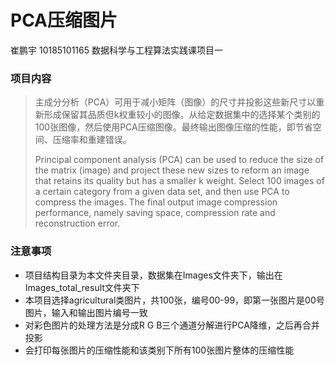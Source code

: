 # PCA压缩图片

崔鹏宇 10185101165 数据科学与工程算法实践课项目一

### 项目内容

> 主成分分析（PCA）可用于减小矩阵（图像）的尺寸并投影这些新尺寸以重新形成保留其品质但k权重较小的图像。从给定数据集中的选择某个类别的100张图像，然后使用PCA压缩图像。最终输出图像压缩的性能，即节省空间、压缩率和重建错误。
> 
> Principal component analysis (PCA) can be used to reduce the size of the matrix (image) and project these new sizes to reform an image that retains its quality but has a smaller k weight. Select 100 images of a certain category from a given data set, and then use PCA to compress the images. The final output image compression performance, namely saving space, compression rate and reconstruction error.

### 注意事项

- 项目结构目录为本文件夹目录，数据集在Images文件夹下，输出在Images_total_result文件夹下
- 本项目选择agricultural类图片，共100张，编号00-99，即第一张图片是00号图片，输入和输出图片编号一致
- 对彩色图片的处理方法是分成R G B三个通道分解进行PCA降维，之后再合并投影
- 会打印每张图片的压缩性能和该类别下所有100张图片整体的压缩性能
